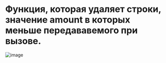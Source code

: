 # Функция, которая удаляет строки, значение amount в которых меньше передававемого при вызове.
![image](https://github.com/user-attachments/assets/22fd7535-6943-4145-952f-9ac794225a4a)
